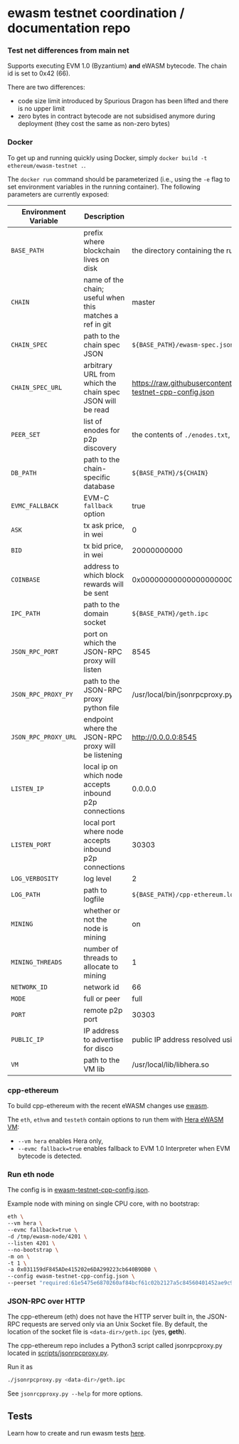 # ewasm testnet coordination / documentation repo

### Test net differences from main net

Supports executing EVM 1.0 (Byzantium) **and** eWASM bytecode. The chain id is set to 0x42 (66).

There are two differences:
- code size limit introduced by Spurious Dragon has been lifted and there is no upper limit
- zero bytes in contract bytecode are not subsidised anymore during deployment (they cost the same as non-zero bytes)


### Docker

To get up and running quickly using Docker, simply `docker build -t ethereum/ewasm-testnet .`.

The `docker run` command should be parameterized (i.e., using the `-e` flag to set environment variables in the running container). The following parameters are currently exposed:

| Environment Variable      | Description                                               | Default                                                                                   |
|---                        |---                                                        |---                                                                                        |
| `BASE_PATH`               | prefix where blockchain lives on disk                     | the directory containing the running instance of `cpp-eth.sh`
| `CHAIN`                   | name of the chain; useful when this matches a ref in git  | master
| `CHAIN_SPEC`              | path to the chain spec JSON                               | `${BASE_PATH}/ewasm-spec.json`
| `CHAIN_SPEC_URL`          | arbitrary URL from which the chain spec JSON will be read | https://raw.githubusercontent.com/ewasm/testnet/${CHAIN}/ewasm-testnet-cpp-config.json
| `PEER_SET`                | list of enodes for p2p discovery                          | the contents of `./enodes.txt`, if it exists
| `DB_PATH`                 | path to the chain-specific database                       | `${BASE_PATH}/${CHAIN}`
| `EVMC_FALLBACK`           | EVM-C `fallback` option                                   | true
| `ASK`                     | tx ask price, in wei                                      | 0
| `BID`                     | tx bid price, in wei                                      | 20000000000
| `COINBASE`                | address to which block rewards will be sent               | 0x0000000000000000000000000000000000000000
| `IPC_PATH`                | path to the domain socket                                 | `${BASE_PATH}/geth.ipc`
| `JSON_RPC_PORT`           | port on which the JSON-RPC proxy will listen              | 8545
| `JSON_RPC_PROXY_PY`       | path to the JSON-RPC proxy python file                    | /usr/local/bin/jsonrpcproxy.py
| `JSON_RPC_PROXY_URL`      | endpoint where the JSON-RPC proxy will be listening       | http://0.0.0.0:8545
| `LISTEN_IP`               | local ip on which node accepts inbound p2p connections    | 0.0.0.0
| `LISTEN_PORT`             | local port where node accepts inbound p2p connections     | 30303
| `LOG_VERBOSITY`           | log level                                                 | 2
| `LOG_PATH`                | path to logfile                                           | `${BASE_PATH}/cpp-ethereum.log`
| `MINING`                  | whether or not the node is mining                         | on
| `MINING_THREADS`          | number of threads to allocate to mining                   | 1
| `NETWORK_ID`              | network id                                                | 66
| `MODE`                    | full or peer                                              | full
| `PORT`                    | remote p2p port                                           | 30303
| `PUBLIC_IP`               | IP address to advertise for disco                         | public IP address resolved using ipify.org
| `VM`                      | path to the VM lib                                        | /usr/local/lib/libhera.so


### cpp-ethereum

To build cpp-ethereum with the recent eWASM changes use [ewasm](https://github.com/ethereum/cpp-ethereum/tree/ewasm).

The `eth`, `ethvm` and `testeth` contain options to run them with [Hera eWASM VM](https://github.com/ewasm/hera):

- `--vm hera` enables Hera only,
- `--evmc fallback=true` enables fallback to EVM 1.0 Interpreter when EVM bytecode is detected.

### Run eth node

The config is in [ewasm-testnet-cpp-config.json](ewasm-testnet-cpp-config.json).

Example node with mining on single CPU core, with no bootstrap:

```sh
eth \
--vm hera \
--evmc fallback=true \
-d /tmp/ewasm-node/4201 \
--listen 4201 \
--no-bootstrap \
-m on \
-t 1 \
-a 0x031159dF845ADe415202e6DA299223cb640B9DB0 \
--config ewasm-testnet-cpp-config.json \
--peerset "required:61e5475e6870260af84bcf61c02b2127a5c84560401452ae9c99b9ff4f0f343d65c9e26209ec32d42028b365addba27824669eb70c73f69568964f77433afbbe@127.0.0.1:1234"
```

### JSON-RPC over HTTP

The cpp-ethereum (eth) does not have the HTTP server built in, the JSON-RPC requests are served only via an Unix Socket file.
By default, the location of the socket file is `<data-dir>/geth.ipc` (yes, **geth**).

The cpp-ethereum repo includes a Python3 script called jsonrpcproxy.py located in [scripts/jsonrpcproxy.py](https://github.com/ethereum/cpp-ethereum/blob/develop/scripts/jsonrpcproxy.py).

Run it as

```sh
./jsonrpcproxy.py <data-dir>/geth.ipc
```

See `jsonrcpproxy.py --help` for more options.

## Tests

Learn how to create and run ewasm tests [here](https://github.com/ewasm/tests/blob/06e0c19e117b48adcc6dd07def286d65b7e63f41/src/GeneralStateTestsFiller/stEWASMTests/README.md).
